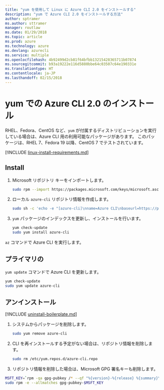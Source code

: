 ```yaml
---
title: "yum を使用して Linux に Azure CLI 2.0 をインストールする"
description: "yum で Azure CLI 2.0 をインストールする方法"
author: sptramer
ms.author: sttramer
manager: routlaw
ms.date: 01/29/2018
ms.topic: article
ms.prod: azure
ms.technology: azure
ms.devlang: azurecli
ms.service: multiple
ms.openlocfilehash: 4b92499d2cb81f64bfbb13215428365711b07874
ms.sourcegitcommit: b93a19222e116d5880bbe64c03507c64e190331e
ms.translationtype: HT
ms.contentlocale: ja-JP
ms.lasthandoff: 02/15/2018
---
```

# <a name="install-azure-cli-20-with-yum"></a>yum での Azure CLI 2.0 のインストール

RHEL、Fedora、CentOS など、`yum` が付属するディストリビューションを実行している場合は、Azure CLI 用の利用可能なパッケージがあります。 このパッケージは、RHEL 7、Fedora 19 以降、CentOS 7 でテストされています。

[!INCLUDE [linux-install-requirements.md](includes/linux-install-requirements.md)]

## <a name="install"></a>Install

1. Microsoft リポジトリ キーをインポートします。

   ```bash
   sudo rpm --import https://packages.microsoft.com/keys/microsoft.asc
   ```

2. ローカル `azure-cli` リポジトリ情報を作成します。

   ```bash
   sudo sh -c 'echo -e "[azure-cli]\nname=Azure CLI\nbaseurl=https://packages.microsoft.com/yumrepos/azure-cli\nenabled=1\ngpgcheck=1\ngpgkey=https://packages.microsoft.com/keys/microsoft.asc" > /etc/yum.repos.d/azure-cli.repo'
   ```

3. `yum` パッケージのインデックスを更新し、インストールを行います。

   ```bash
   yum check-update
   sudo yum install azure-cli
   ```

`az` コマンドで Azure CLI を実行します。

## <a name="update"></a>プライマリの

`yum update` コマンドで Azure CLI を更新します。

```bash
yum check-update
sudo yum update azure-cli
```

## <a name="uninstall"></a>アンインストール

[!INCLUDE [uninstall-boilerplate.md](includes/uninstall-boilerplate.md)]

1. システムからパッケージを削除します。

   ```bash
   sudo yum remove azure-cli
   ```

2. CLI を再インストールする予定がない場合は、リポジトリ情報を削除します。

   ```bash
   sudo rm /etc/yum.repos.d/azure-cli.repo
   ```

3. リポジトリ情報を削除した場合は、Microsoft GPG 署名キーも削除します。

  ```bash
  MSFT_KEY=`rpm -qa gpg-pubkey /* --qf "%{version}-%{release} %{summary}\n" | grep Microsoft | awk '{print $1}'`
  sudo rpm -e --allmatches gpg-pubkey-$MSFT_KEY
  ```
